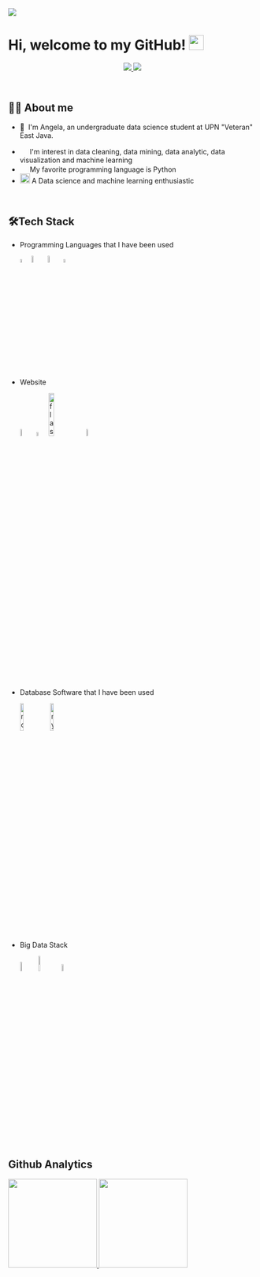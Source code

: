 <img src="https://media.licdn.com/dms/image/D5616AQGdUqWfLCCpSw/profile-displaybackgroundimage-shrink_350_1400/0/1690987126624?e=1697068800&v=beta&t=3Bu1UGHHwf4cyzPE5hRpsOOz4hJ-HmJQKjWU8r8JCjU"/>

# Hi, welcome to my GitHub! <img width="30" src="https://emojis.slackmojis.com/emojis/images/1593555389/9579/blob_excited.gif?1593555389" alt="party blob" />

<p align="center">
	<a href="https://www.linkedin.com/in/angela-lisanthoni/">
		<img src="https://img.shields.io/badge/LinkedIn-0077B5?style=for-the-badge&logo=linkedin&logoColor=white" />
	</a>
	<a href="mailto:angel.lisanthoni@gmail.com">
		<img src="https://img.shields.io/badge/Gmail-D14836?style=for-the-badge&logo=gmail&logoColor=white" />
	</a>
</p>

<br>

## 👩‍💻 About me
* <p>👋 &nbsp;I'm Angela, an undergraduate data science student at UPN "Veteran" East Java.</p>
* <img width="16" src="https://about.gitlab.com/images/blogimages/GitLab-Dev.png" alt="" /> I'm interest in data cleaning, data mining, data analytic, data visualization and machine learning
* <img width="16" src="https://cdn3.iconfinder.com/data/icons/logos-and-brands-adobe/512/267_Python-512.png" alt="" /> My favorite programming language is Python
* <img width="20" src="https://cdn0.iconfinder.com/data/icons/infographic-orchid-vol-1/256/Histogram-512.png" alt="" /> A Data science and machine learning enthusiastic 

<br>

## 🛠️Tech Stack
- Programming Languages that I have been used
  
  <img src="https://upload.wikimedia.org/wikipedia/commons/thumb/c/c3/Python-logo-notext.svg/120px-Python-logo-notext.svg.png" alt="python" title="python" width="4%" />
   <img src="https://logodix.com/logo/542135.jpg" alt="sql" title="sql" width="6%" />
    <img src="https://upload.wikimedia.org/wikipedia/commons/thumb/2/27/PHP-logo.svg/120px-PHP-logo.svg.png" alt="php" title="php" width="6%" />
   <img src="https://upload.wikimedia.org/wikipedia/commons/thumb/1/18/ISO_C%2B%2B_Logo.svg/120px-ISO_C%2B%2B_Logo.svg.png" alt="c++" title="c++" width="4%" />

- Website
  
  <img src="https://upload.wikimedia.org/wikipedia/commons/thumb/6/61/HTML5_logo_and_wordmark.svg/120px-HTML5_logo_and_wordmark.svg.png" alt="html" title="html" width="6%" />
  <img src="https://upload.wikimedia.org/wikipedia/commons/thumb/d/d5/CSS3_logo_and_wordmark.svg/240px-CSS3_logo_and_wordmark.svg.png" alt="css" title="css" width="4.5%" />
  <img src="https://buttercms.com/static/images/tech_banners/Flask.716baf905d79.png" alt="flask" title="flask" width="15%" />
  <img src="https://down.imgspng.com/download/0720/wordpress_PNG47.png" alt="wordpress" title="wordpress" width="6%" />

- Database Software that I have been used
      
    <img src="https://www.redprismgroup.com/img/mongodb2.jpeg" alt="mongodb"
    title="mongodb" width="12%" />
    <img src="http://cdn4.quintetsolutions.com/img/services/solutions/mysql_workbench_service_provider_india.jpg" alt="mysql"
    title="mysql" width="12%" />
    
- Big Data Stack
  
    <img src="https://th.bing.com/th/id/R42d2f8bc61e0be575a92c75596d4c1ae?rik=PkpI%2b0ujscbRhw&riu=http%3a%2f%2fassets.stickpng.com%2fthumbs%2f58480813cef1014c0b5e48e2.png&ehk=XvPDzfY9zKgcebW0pb9jylhsmfmMq%2bi4eoBC%2bQlsdjY%3d&risl=&pid=ImgRaw" alt="Hadoop"
    title="Hadoop" width="7%" />
    <img src="https://upload.wikimedia.org/wikipedia/commons/thumb/f/f3/Apache_Spark_logo.svg/1200px-Apache_Spark_logo.svg.png" alt="Spark"
    title="Spark" width="9%" />
    <img src="https://learn.g2.com/hubfs/Imported_Blog_Media/Apache_Hive_logo.svg" alt="Hive"
    title="Hive" width="6%" />

<br>

## Github Analytics

<p align="left">
<a href="https://github.com/dimasmds">
  <img height="180em" src="https://github-readme-stats-eight-theta.vercel.app/api?username=AngelaLisanthoni&show_icons=true&theme=algolia&include_all_commits=true&count_private=true"/>
  <img height="180em" src="https://github-readme-stats-eight-theta.vercel.app/api/top-langs/?username=AngelaLisanthoni&layout=compact&langs_count=8&theme=algolia"/>
</a>
</p>
